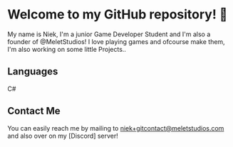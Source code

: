 # Welcome to my GitHub repository! 👋

My name is Niek, I'm a junior Game Developer Student and I'm also a founder of @MeletStudios!
I love playing games and ofcourse make them, I'm also working on some little Projects..

## Languages
C#

## Contact Me
You can easily reach me by mailing to niek+gitcontact@meletstudios.com and also over on my [Discord] server!

